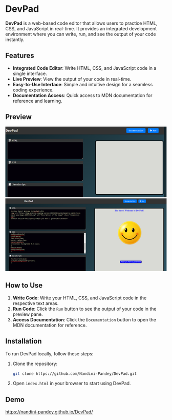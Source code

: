 # DevPad

**DevPad** is a web-based code editor that allows users to practice HTML, CSS, and JavaScript in real-time. It provides an integrated development environment where you can write, run, and see the output of your code instantly.

## Features

- **Integrated Code Editor**: Write HTML, CSS, and JavaScript code in a single interface.
- **Live Preview**: View the output of your code in real-time.
- **Easy-to-Use Interface**: Simple and intuitive design for a seamless coding experience.
- **Documentation Access**: Quick access to MDN documentation for reference and learning.

## Preview

![DevPad Demo](img2.png)
![DevPad Demo](img1.png)

## How to Use

1. **Write Code**: Write your HTML, CSS, and JavaScript code in the respective text areas.
2. **Run Code**: Click the `Run` button to see the output of your code in the preview pane.
3. **Access Documentation**: Click the `Documentation` button to open the MDN documentation for reference.

## Installation

To run DevPad locally, follow these steps:

1. Clone the repository:
    ```bash
    git clone https://github.com/Nandini-Pandey/DevPad.git

2. Open `index.html` in your browser to start using DevPad.

## Demo
https://nandini-pandey.github.io/DevPad/

